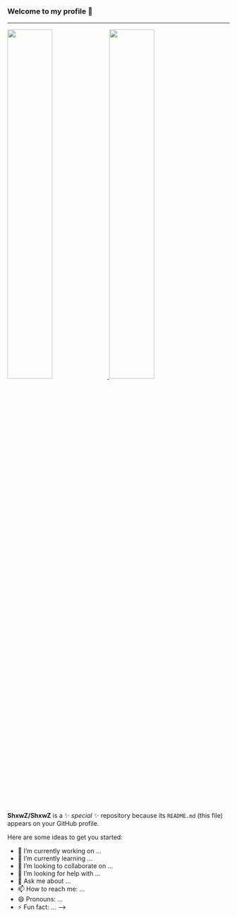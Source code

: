 ### Welcome to my profile 👋
---
<a href="https://discord.com/users/419932891020001281" display="flex" flex-direction="row" align-content="space-between" flex-wrap="wrap">
<img src="https://github-readme-stats.vercel.app/api?username=ShxwZ&show_icons=true&theme=dark" width="45%"/>
<img src="https://lanyard.cnrad.dev/api/419932891020001281/?hideTimestamp=true&idleMessage=Just%20chillin'%20at%20the%20moment..." width="45%"/>   

<a/>
 

**ShxwZ/ShxwZ** is a ✨ _special_ ✨ repository because its `README.md` (this file) appears on your GitHub profile.

Here are some ideas to get you started:

- 🔭 I’m currently working on ...
- 🌱 I’m currently learning ...
- 👯 I’m looking to collaborate on ...
- 🤔 I’m looking for help with ...
- 💬 Ask me about ...
- 📫 How to reach me: ...
- 😄 Pronouns: ...
- ⚡ Fun fact: ...
-->
